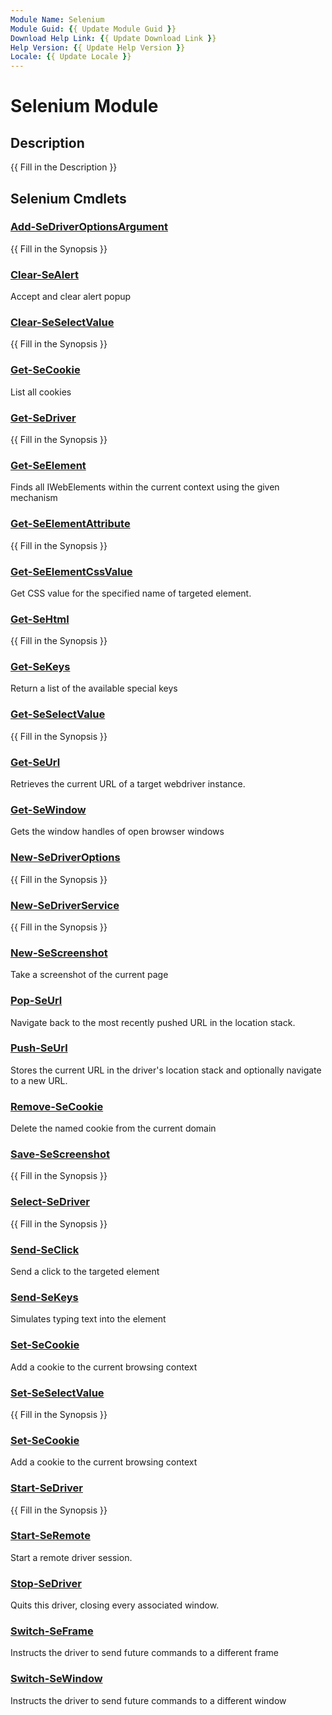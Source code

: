 ```yaml
---
Module Name: Selenium
Module Guid: {{ Update Module Guid }}
Download Help Link: {{ Update Download Link }}
Help Version: {{ Update Help Version }}
Locale: {{ Update Locale }}
---
```


# Selenium Module
## Description
{{ Fill in the Description }}

## Selenium Cmdlets
### [Add-SeDriverOptionsArgument](Add-SeDriverOptionsArgument.md)
{{ Fill in the Synopsis }}

### [Clear-SeAlert](Clear-SeAlert.md)
Accept and clear alert popup

### [Clear-SeSelectValue](Clear-SeSelectValue.md)
{{ Fill in the Synopsis }}

### [Get-SeCookie](Get-SeCookie.md)
List all cookies

### [Get-SeDriver](Get-SeDriver.md)
{{ Fill in the Synopsis }}

### [Get-SeElement](Get-SeElement.md)
	
Finds all IWebElements within the current context using the given mechanism

### [Get-SeElementAttribute](Get-SeElementAttribute.md)
{{ Fill in the Synopsis }}

### [Get-SeElementCssValue](Get-SeElementCssValue.md)
Get CSS value for the specified name of targeted element.

### [Get-SeHtml](Get-SeHtml.md)
{{ Fill in the Synopsis }}

### [Get-SeKeys](Get-SeKeys.md)
Return a list of the available special keys

### [Get-SeSelectValue](Get-SeSelectValue.md)
{{ Fill in the Synopsis }}

### [Get-SeUrl](Get-SeUrl.md)
Retrieves the current URL of a target webdriver instance.

### [Get-SeWindow](Get-SeWindow.md)
Gets the window handles of open browser windows

### [New-SeDriverOptions](New-SeDriverOptions.md)
{{ Fill in the Synopsis }}

### [New-SeDriverService](New-SeDriverService.md)
{{ Fill in the Synopsis }}

### [New-SeScreenshot](New-SeScreenshot.md)
Take a screenshot of the current page

### [Pop-SeUrl](Pop-SeUrl.md)
Navigate back to the most recently pushed URL in the location stack.

### [Push-SeUrl](Push-SeUrl.md)
Stores the current URL in the driver's location stack and optionally
navigate to a new URL.

### [Remove-SeCookie](Remove-SeCookie.md)
Delete the named cookie from the current domain

### [Save-SeScreenshot](Save-SeScreenshot.md)
{{ Fill in the Synopsis }}

### [Select-SeDriver](Select-SeDriver.md)
{{ Fill in the Synopsis }}

### [Send-SeClick](Send-SeClick.md)
Send a click to the targeted element

### [Send-SeKeys](Send-SeKeys.md)
Simulates typing text into the element

### [Set-SeCookie](Set-SeCookie.md)
Add a cookie to the current browsing context

### [Set-SeSelectValue](Set-SeSelectValue.md)
{{ Fill in the Synopsis }}

### [Set-SeCookie](Set-SeCookie.md)
Add a cookie to the current browsing context

### [Start-SeDriver](Start-SeDriver.md)
{{ Fill in the Synopsis }}

### [Start-SeRemote](Start-SeRemote.md)
Start a remote driver session.

### [Stop-SeDriver](Stop-SeDriver.md)
Quits this driver, closing every associated window.

### [Switch-SeFrame](Switch-SeFrame.md)
Instructs the driver to send future commands to a different frame

### [Switch-SeWindow](Switch-SeWindow.md)
Instructs the driver to send future commands to a different window

